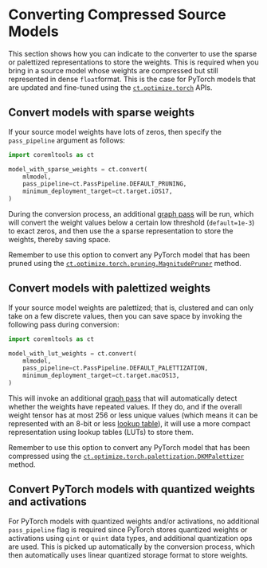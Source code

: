 # Converting Compressed Source Models

This section shows how you can indicate to the converter to use the sparse or palettized representations to store the weights. This is required when you bring in a source model whose weights are compressed but still represented in dense `float`format.  This is the case for PyTorch models that are updated and fine-tuned using the [`ct.optimize.torch`](optimizetorch-api-overview) APIs.  

## Convert models with sparse weights

If your source model weights have lots of zeros, then specify the `pass_pipeline` argument as follows: 

```python
import coremltools as ct

model_with_sparse_weights = ct.convert(
    mlmodel,
    pass_pipeline=ct.PassPipeline.DEFAULT_PRUNING,
    minimum_deployment_target=ct.target.iOS17,
)
```

During the conversion process, an additional [graph pass](graph-passes-intro) will be run, which will convert the weight values below a certain low threshold (`default=1e-3`) to exact zeros, and then use the a sparse representation  to store the weights, thereby saving space. 

Remember to use this option to convert any PyTorch model that has been pruned using the [`ct.optimize.torch.pruning.MagnitudePruner`](https://apple.github.io/coremltools/source/coremltools.optimize.torch.pruning.html#coremltools.optimize.torch.pruning.MagnitudePruner) method. 

## Convert models with palettized weights

If your source model weights are palettized; that is, clustered and can only take on a few discrete values, then you can save space by invoking the following pass during conversion: 

```python
import coremltools as ct

model_with_lut_weights = ct.convert(
    mlmodel,
    pass_pipeline=ct.PassPipeline.DEFAULT_PALETTIZATION,
    minimum_deployment_target=ct.target.macOS13,
)
```

This will invoke an additional [graph pass](graph-passes-intro) that will automatically detect whether the weights have repeated values. If they do, and if the overall weight tensor has at most 256 or less unique values (which means it can be represented with an 8-bit or less [lookup table](https://en.wikipedia.org/wiki/Lookup_table)), it will use a more compact representation using lookup tables (LUTs) to store them. 

 Remember to use this option to convert any PyTorch model that has been compressed using the [`ct.optimize.torch.palettization.DKMPalettizer`](https://apple.github.io/coremltools/source/coremltools.optimize.torch.palettization.html#coremltools.optimize.torch.palettization.DKMPalettizer) method.

## Convert PyTorch models with quantized weights and activations

For PyTorch models with quantized weights and/or activations, no additional `pass_pipeline` flag is required since PyTorch stores quantized weights or activations using `qint` or `quint` data types, and additional quantization ops are used. This is picked up automatically by the conversion process, which then automatically uses linear quantized storage format to store weights.

